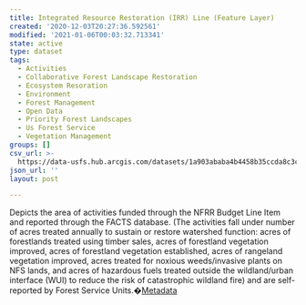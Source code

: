 ```yaml
---
title: Integrated Resource Restoration (IRR) Line (Feature Layer)
created: '2020-12-03T20:27:36.592561'
modified: '2021-01-06T00:03:32.713341'
state: active
type: dataset
tags:
  - Activities
  - Collaborative Forest Landscape Restoration
  - Ecosystem Resoration
  - Environment
  - Forest Management
  - Open Data
  - Priority Forest Landscapes
  - Us Forest Service
  - Vegetation Management
groups: []
csv_url: >-
  https://data-usfs.hub.arcgis.com/datasets/1a903ababa4b4458b35ccda8c3cb3cb1_2.csv?outSR=%7B%22latestWkid%22%3A4269%2C%22wkid%22%3A4269%7D
json_url: ''
layout: post

---
```

Depicts the area of activities funded through the NFRR Budget Line Item and reported through the FACTS database. (The activities fall under number of acres treated annually to sustain or restore watershed function: acres of forestlands treated using timber sales, acres of forestland vegetation improved, acres of forestland vegetation established, acres of rangeland vegetation improved, acres treated for noxious weeds/invasive plants on NFS lands, and acres of hazardous fuels treated outside the wildland/urban interface (WUI) to reduce the risk of catastrophic wildland fire) and are self-reported by Forest Service Units.�<a href='https://data.fs.usda.gov/geodata/edw/edw_resources/meta/S_USA.Activity_IRR_LN.xml' target='_blank'>Metadata</a>
